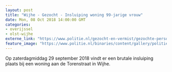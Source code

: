 ```yaml
---
layout: post
title: "Wijhe - Gezocht - Insluiping woning 99-jarige vrouw"
date: Mon, 08 Oct 2018 14:00:00 GMT
categories: 
- overijssel 
- olst-wijhe 
externe_link: "https://www.politie.nl/gezocht-en-vermist/gezochte-personen/2018/oktober/02-oon/ov/insluiping-woning-99-jarige-vrouw.html"
feature_image: "https://www.politie.nl/binaries/content/gallery/politie/stockfotos/logos/politie-embleem.jpg"
---
```


Op zaterdagmiddag 29 september 2018 vindt er een brutale insluiping plaats bij een woning aan de Torenstraat in Wijhe.
